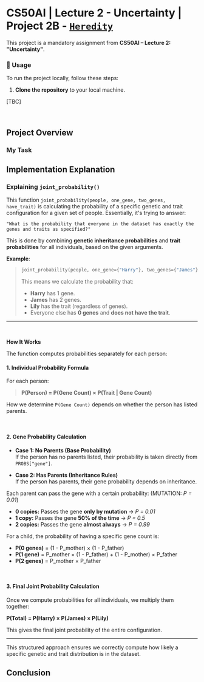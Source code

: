 # CS50AI | Lecture 2 - Uncertainty | Project 2B - [`Heredity`](https://cs50.harvard.edu/ai/2024/projects/2/heredity/)

This project is a mandatory assignment from **CS50AI – Lecture 2: "Uncertainty"**.

### 📌 Usage

To run the project locally, follow these steps:

1. **Clone the repository** to your local machine.

[TBC]

<br>

## Project Overview

### My Task

## Implementation Explanation 

### Explaining `joint_probability()`

This function `joint_probability(people, one_gene, two_genes, have_trait)` is calculating the probability of a specific genetic and trait configuration for a given set of people. Essentially, it's trying to answer:

    "What is the probability that everyone in the dataset has exactly the genes and traits as specified?"

This is done by combining **genetic inheritance probabilities** and **trait probabilities** for all individuals, based on the given arguments.


**Example**:

> ```python
> joint_probability(people, one_gene={"Harry"}, two_genes={"James"}, have_trait={"Lilly"})
> ```
> This means we calculate the probability that:
> - **Harry** has 1 gene.
> - **James** has 2 genes.
> - **Lily** has the trait (regardless of genes).
> - Everyone else has **0 genes** and **does not have the trait**.

---
<br>

**How It Works**

The function computes probabilities separately for each person:

#### **1. Individual Probability Formula**
For each person:

> **P(Person) = P(Gene Count) × P(Trait | Gene Count)**

How we determine `P(Gene Count)` depends on whether the person has listed parents.

<br>

#### **2. Gene Probability Calculation**
- **Case 1: No Parents (Base Probability)**  
  If the person has no parents listed, their probability is taken directly from `PROBS["gene"]`.

- **Case 2: Has Parents (Inheritance Rules)**  
  If the person has parents, their gene probability depends on inheritance.

Each parent can pass the gene with a certain probability:
(MUTATION: _P = 0.01_)

- **0 copies:** Passes the gene **only by mutation** → _P = 0.01_
- **1 copy:** Passes the gene **50% of the time** → _P = 0.5_
- **2 copies:** Passes the gene **almost always** → _P = 0.99_

For a child, the probability of having a specific gene count is:

- **P(0 genes)** = (1 - P_mother) × (1 - P_father)
- **P(1 gene)** = P_mother × (1 - P_father) + (1 - P_mother) × P_father
- **P(2 genes)** = P_mother × P_father

<br>

#### **3. Final Joint Probability Calculation**
Once we compute probabilities for all individuals, we multiply them together:

**P(Total) = P(Harry) × P(James) × P(Lily)**

This gives the final joint probability of the entire configuration.

---

This structured approach ensures we correctly compute how likely a specific genetic and trait distribution is in the dataset.

## Conclusion
